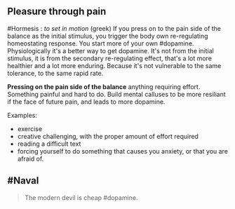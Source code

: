 ## Pleasure through pain

#Hormesis : _to set in motion_ (greek)
If you press on to the pain side of the balance as the initial stimulus, you trigger the body own re-regulating homeostating response. You start more of your own #dopamine. Physiologically it's a better way to get dopamine. It's not from the initial stimulus, it is from the secondary re-regulating effect, that's a lot more healthier and a lot more enduring. Because it's not vulnerable to the same tolerance, to the same rapid rate.

__Pressing on the pain side of the balance__ anything requiring effort. Something painful and hard to do. Build mental calluses to be more resiliant if the face of future pain, and leads to more dopamine.

Examples:

- exercise
- creative challenging, with the proper amount of effort required
- reading a difficult text
- forcing yourself to do something that causes you anxiety, or that you are afraid of.



## #Naval
> The modern devil is cheap #dopamine.
